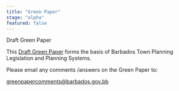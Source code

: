 ```yaml
---
title: "Green Paper"
stage: "alpha"
featured: false
---
```


Draft Green Paper

This [Draft Green Paper](https://www.gov.bb/media_files/GreenPaper2.pdf) forms the basis of Barbados Town Planning Legislation and Planning Systems.

Please email any comments /answers on the Green Paper to:

greenpapercomments@barbados.gov.bb
